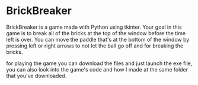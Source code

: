 # BrickBreaker
BrickBreaker is a game made with Python using tkinter. 
Your goal in this game is to break all of the bricks at the top of the window before the time left is over.
You can move the paddle that's at the bottom of the window by pressing left or right arrows to not let the ball go off and for breaking the bricks.

for playing the game you can download the files and just launch the exe file,
you can also look into the game's code and how I made at the same folder that you've downloaded.
